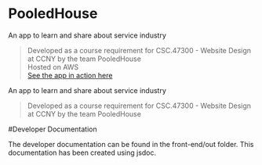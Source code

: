 # PooledHouse

An app to learn and share about service industry
> Developed as a course requirement for CSC.47300 - Website Design at CCNY by the team PooledHouse  
Hosted on AWS  
[See the app in action here](http://front-end-20190502100445-hostingbucket-phdev.s3-website-us-east-1.amazonaws.com/)  

An app to learn and share about service industry
> Developed as a course requirement for CSC.47300 - Website Design at CCNY by the team PooledHouse  

#Developer Documentation

The developer documentation can be found in the front-end/out folder. This documentation has been created using jsdoc. 